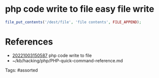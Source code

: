 # php code write to file easy file write
```php
file_put_contents('/dest/file', 'file contents', FILE_APPEND);
```

# References
- [20221003150587](/zet/20221003150587/) php code write to file
- ~/kb/hacking/php/PHP-quick-command-reference.md

Tags:
    #assorted

